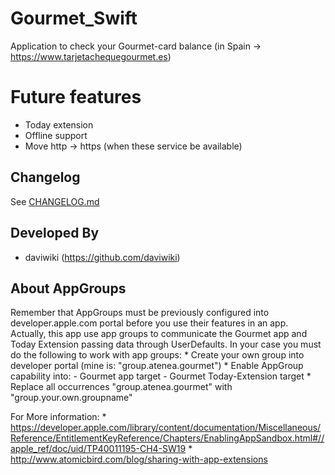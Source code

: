 # Gourmet_Swift
Application to check your Gourmet-card balance (in Spain -> https://www.tarjetachequegourmet.es)

# Future features
* Today extension
* Offline support
* Move http -> https (when these service be available)

## Changelog
See [CHANGELOG.md](CHANGELOG.md)

## Developed By
* daviwiki (https://github.com/daviwiki)

## About AppGroups
Remember that AppGroups must be previously configured into
developer.apple.com portal before you use their features in an app.
Actually, this app use app groups to communicate the Gourmet app and
Today Extension passing data through UserDefaults. In your case you
must do the following to work with app groups:
    * Create your own group into developer portal (mine is: "group.atenea.gourmet")
    * Enable AppGroup capability into:
        - Gourmet app target
        - Gourmet Today-Extension target
    * Replace all occurrences "group.atenea.gourmet" with "group.your.own.groupname"

For More information:
    * https://developer.apple.com/library/content/documentation/Miscellaneous/Reference/EntitlementKeyReference/Chapters/EnablingAppSandbox.html#//apple_ref/doc/uid/TP40011195-CH4-SW19
    * http://www.atomicbird.com/blog/sharing-with-app-extensions
